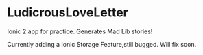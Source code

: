 # LudicrousLoveLetter
Ionic 2 app for practice. Generates Mad Lib stories!

Currently adding a Ionic Storage Feature,still bugged. Will fix soon.
